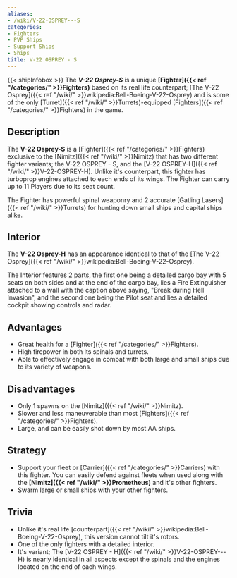 ```yaml
---
aliases:
- /wiki/V-22-OSPREY---S
categories:
- Fighters
- PVP Ships
- Support Ships
- Ships
title: V-22 OSPREY - S
---
```


{{< shipInfobox >}} The **_V-22 Osprey-S_** is a unique **[Fighter]({{< ref "/categories/" >}}Fighters)** based on its real life counterpart; [The V-22 Osprey]({{< ref "/wiki/" >}}wikipedia:Bell-Boeing-V-22-Osprey) and is some of the only [Turret]({{< ref "/wiki/" >}}Turrets)-equipped [Fighters]({{< ref "/categories/" >}}Fighters) in the game.

## Description

The **V-22 Osprey-S** is a [Fighter]({{< ref "/categories/" >}}Fighters) exclusive to the [Nimitz]({{< ref "/wiki/" >}}Nimitz) that has two different fighter variants; the V-22 OSPREY - S, and the [V-22 OSPREY-H]({{< ref "/wiki/" >}}V-22-OSPREY-H). Unlike it's counterpart, this fighter has turboprop engines attached to each ends of its wings. The Fighter can carry up to 11 Players due to its seat count.

The Fighter has powerful spinal weaponry and 2 accurate [Gatling Lasers]({{< ref "/wiki/" >}}Turrets) for hunting down small ships and capital ships alike.

## Interior

The **V-22 Osprey-H** has an appearance identical to that of the [The V-22 Osprey]({{< ref "/wiki/" >}}wikipedia:Bell-Boeing-V-22-Osprey).

The Interior features 2 parts, the first one being a detailed cargo bay with 5 seats on both sides and at the end of the cargo bay, lies a Fire Extinguisher attached to a wall with the caption above saying, "Break during Hell Invasion", and the second one being the Pilot seat and lies a detailed cockpit showing controls and radar.

## Advantages

- Great health for a [Fighter]({{< ref "/categories/" >}}Fighters).
- High firepower in both its spinals and turrets.
- Able to effectively engage in combat with both large and small ships due to its variety of weapons.

## Disadvantages

- Only 1 spawns on the [Nimitz]({{< ref "/wiki/" >}}Nimitz).
- Slower and less maneuverable than most [Fighters]({{< ref "/categories/" >}}Fighters).
- Large, and can be easily shot down by most AA ships.

## Strategy

- Support your fleet or [Carrier]({{< ref "/categories/" >}}Carriers) with this fighter. You can easily defend against fleets when used along with the **[Nimitz]({{< ref "/wiki/" >}}Prometheus)** and it's other fighters.
- Swarm large or small ships with your other fighters.

## Trivia

- Unlike it's real life [counterpart]({{< ref "/wiki/" >}}wikipedia:Bell-Boeing-V-22-Osprey), this version cannot tilt it's rotors.
- One of the only fighters with a detailed interior.
- It's variant; The [V-22 OSPREY - H]({{< ref "/wiki/" >}}V-22-OSPREY---H) is nearly identical in all aspects except the spinals and the engines located on the end of each wings.